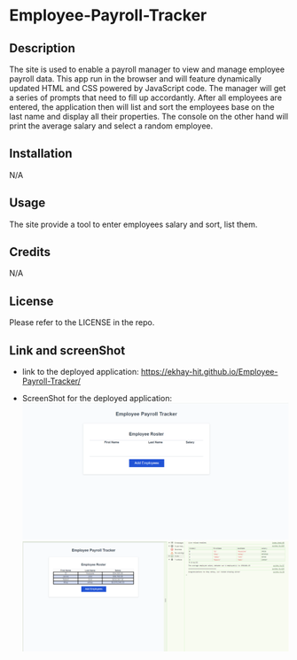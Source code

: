 # Employee-Payroll-Tracker

## Description

The site is used to enable a payroll manager to view and manage employee payroll data. This app run in the browser and will feature dynamically updated HTML and CSS powered by JavaScript code. The manager will get a series of prompts that need to fill up accordantly.
After all employees are entered, the application then will list and sort the employees base on the last name and display all their properties.
The console on the other hand will print the average salary and select a random employee.

## Installation

N/A

## Usage

The site provide a tool to enter employees salary and sort, list them.

## Credits

N/A

## License

Please refer to the LICENSE in the repo.

## Link and screenShot

- link to the deployed application: https://ekhay-hit.github.io/Employee-Payroll-Tracker/

- ScreenShot for the deployed application:
  ![alt text](image-1.png)
  ![alt text](image.png)
